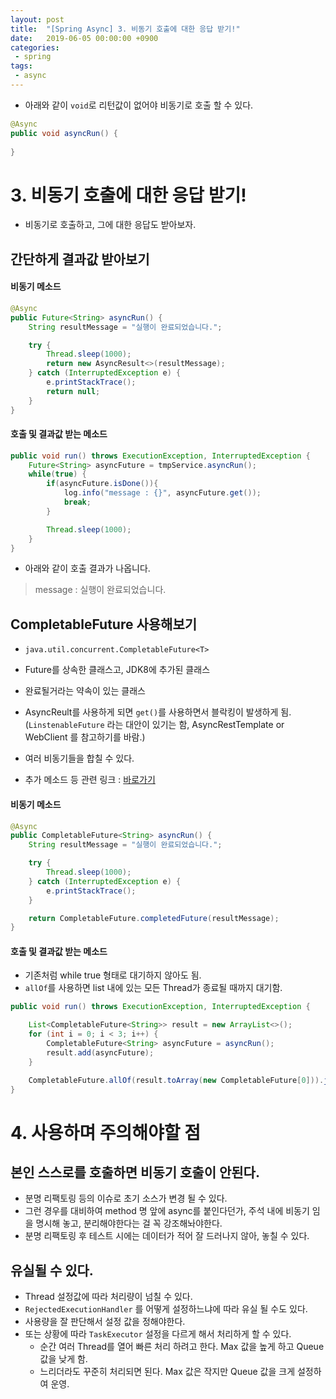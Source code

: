 ```yaml
---
layout: post
title:  "[Spring Async] 3. 비동기 호출에 대한 응답 받기!"
date:   2019-06-05 00:00:00 +0900
categories:
 - spring
tags: 
 - async
---
```

- 아래와 같이 `void`로 리턴값이 없어야 비동기로 호출 할 수 있다.
```java
@Async
public void asyncRun() {
	
}
```

# 3. 비동기 호출에 대한 응답 받기!
- 비동기로 호출하고, 그에 대한 응답도 받아보자.

## 간단하게 결과값 받아보기

#### 비동기 메소드
```java
@Async
public Future<String> asyncRun() {
	String resultMessage = "실행이 완료되었습니다.";

	try {
		Thread.sleep(1000);
		return new AsyncResult<>(resultMessage);
	} catch (InterruptedException e) {
		e.printStackTrace();
		return null;
	}
}
```

#### 호출 및 결과값 받는 메소드
```java
public void run() throws ExecutionException, InterruptedException {
	Future<String> asyncFuture = tmpService.asyncRun();
	while(true) {
		if(asyncFuture.isDone()){
			log.info("message : {}", asyncFuture.get());
			break;
		}

		Thread.sleep(1000);
	}
}
```
- 아래와 같이 호출 결과가 나옵니다.

> message : 실행이 완료되었습니다.

## CompletableFuture 사용해보기
- `java.util.concurrent.CompletableFuture<T>`
- Future를 상속한 클래스고, JDK8에 추가된 클래스
- 완료될거라는 약속이 있는 클래스

- AsyncReult를 사용하게 되면 `get()`를 사용하면서 블락킹이 발생하게 됨. (`LinstenableFuture`  라는 대안이 있기는 함, AsyncRestTemplate or WebClient 를 참고하기를 바람.)

- 여러 비동기들을 합칠 수 있다.
- 추가 메소드 등 관련 링크 : [바로가기](https://docs.oracle.com/javase/8/docs/api/java/util/concurrent/CompletableFuture.html)

#### 비동기 메소드
```java
@Async
public CompletableFuture<String> asyncRun() {
	String resultMessage = "실행이 완료되었습니다.";

	try {
		Thread.sleep(1000);
	} catch (InterruptedException e) {
		e.printStackTrace();
	}

	return CompletableFuture.completedFuture(resultMessage);
}
```

#### 호출 및 결과값 받는 메소드
- 기존처럼 while true 형태로 대기하지 않아도 됨.
- `allOf`를 사용하면 list 내에 있는 모든 Thread가 종료될 때까지 대기함.

```java
public void run() throws ExecutionException, InterruptedException {

	List<CompletableFuture<String>> result = new ArrayList<>();
	for (int i = 0; i < 3; i++) {
		CompletableFuture<String> asyncFuture = asyncRun();
		result.add(asyncFuture);
	}

	CompletableFuture.allOf(result.toArray(new CompletableFuture[0])).join();
}
```

# 4. 사용하며 주의해야할 점

## 본인 스스로를 호출하면 비동기 호출이 안된다.
- 분명 리팩토링 등의 이슈로 초기 소스가 변경 될 수 있다.
- 그런 경우를 대비하여 method 명 앞에 async를 붙인다던가, 주석 내에 비동기 임을 명시해 놓고, 분리해야한다는 걸 꼭 강조해놔야한다. 
- 분명 리팩토링 후 테스트 시에는 데이터가 적어 잘 드러나지 않아, 놓칠 수 있다.

## 유실될 수 있다.
- Thread 설정값에 따라 처리량이 넘칠 수 있다.
- `RejectedExecutionHandler` 를 어떻게 설정하느냐에 따라 유실 될 수도 있다.
- 사용량을 잘 판단해서 설정 값을 정해야한다.
- 또는 상황에 따라 `TaskExecutor` 설정을 다르게 해서 처리하게 할 수 있다.
    - 순간 여러 Thread를 열어 빠른 처리 하려고 한다. Max 값을 높게 하고 Queue값을 낮게 함.
    - 느리더라도 꾸준히 처리되면 된다. Max 값은 작지만 Queue 값을 크게 설정하여 운영.
